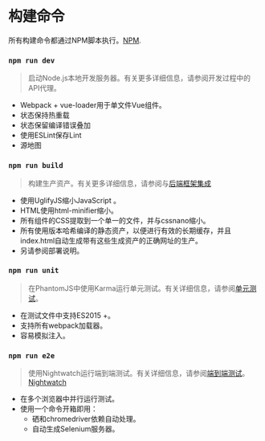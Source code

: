 # 构建命令

所有构建命令都通过NPM脚本执行。[NPM](https://docs.npmjs.com/misc/scripts).

### `npm run dev`

>启动Node.js本地开发服务器。有关更多详细信息，请参阅开发过程中的API代理。

* Webpack + vue-loader用于单文件Vue组件。
* 状态保持热重载
* 状态保留编译错误叠加
* 使用ESLint保存Lint
* 源地图

### `npm run build`

> 构建生产资产。有关更多详细信息，请参阅与[后端框架集成](backend.md)

* 使用UglifyJS缩小JavaScript 。
* HTML使用html-minifier缩小。
* 所有组件的CSS提取到一个单一的文件，并与cssnano缩小。
* 所有使用版本哈希编译的静态资产，以便进行有效的长期缓存，并且index.html自动生成带有这些生成资产的正确网址的生产。
* 另请参阅部署说明。


### `npm run unit`

> 在PhantomJS中使用Karma运行单元测试。有关详细信息，请参阅[单元测试](unit-test.md)。

- 在测试文件中支持ES2015 +。
- 支持所有webpack加载器。
- 容易模拟注入。


### `npm run e2e`

> 使用Nightwatch运行端到端测试。有关详细信息，请参阅[端到端测试](end.md)。 [Nightwatch](http://nightwatchjs.org/)

* 在多个浏览器中并行运行测试。
* 使用一个命令开箱即用：
  - 硒和chromedriver依赖自动处理。
  - 自动生成Selenium服务器。
